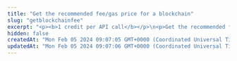 ```yaml
---
title: "Get the recommended fee/gas price for a blockchain"
slug: "getblockchainfee"
excerpt: "<p><b>1 credit per API call</b></p>\n<p>Get the recommended fee/gas price for a blockchain.</p>\n<p>Fee is in satoshis(meaning currency(BTC, DOGE,... / 100 000 000) per byte\n<p>This API is supported for the following blockchains:</p>\n<ul>\n<li>Bitcoin</li>\n<li>Dogecoin</li>\n<li>Ethereum</li>\n<li>Litecoin</li>\n</ul>"
hidden: false
createdAt: "Mon Feb 05 2024 09:07:05 GMT+0000 (Coordinated Universal Time)"
updatedAt: "Mon Feb 05 2024 09:07:06 GMT+0000 (Coordinated Universal Time)"
---
```

